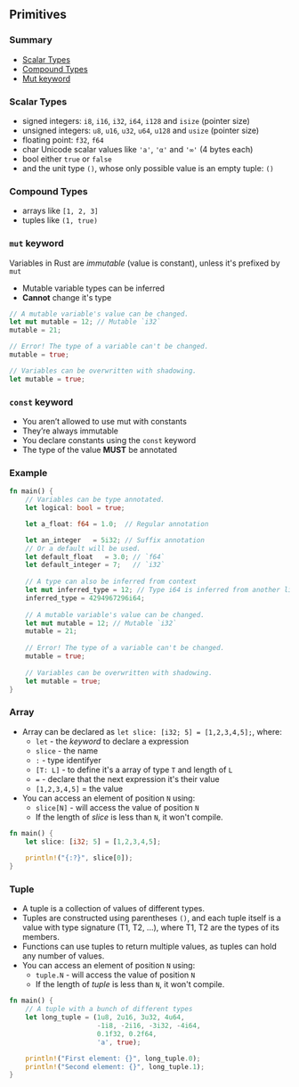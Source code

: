 ## Primitives

### Summary
- [Scalar Types](#scalar-types)
- [Compound Types](#compound-types)
- [Mut keyword](#mut-keyword)

### Scalar Types
- signed integers: `i8`, `i16`, `i32`, `i64`, `i128` and `isize` (pointer size)
- unsigned integers: `u8`, `u16`, `u32`, `u64`, `u128` and `usize` (pointer size)
- floating point: `f32`, `f64`
- char Unicode scalar values like `'a'`, `'α'` and `'∞'` (4 bytes each)
- bool either `true` or `false`
- and the unit type `()`, whose only possible value is an empty tuple: `()`

### Compound Types
- arrays like `[1, 2, 3]`
- tuples like `(1, true)`

### `mut` keyword
Variables in Rust are _immutable_ (value is constant), unless it's prefixed by `mut`
- Mutable variable types can be inferred
- __Cannot__ change it's type
```rust
// A mutable variable's value can be changed.
let mut mutable = 12; // Mutable `i32`
mutable = 21;

// Error! The type of a variable can't be changed.
mutable = true;

// Variables can be overwritten with shadowing.
let mutable = true;
```

### `const` keyword
- You aren’t allowed to use mut with constants
- They’re always immutable
- You declare constants using the `const` keyword
- The type of the value __MUST__ be annotated

### Example
```rust
fn main() {
    // Variables can be type annotated.
    let logical: bool = true;

    let a_float: f64 = 1.0;  // Regular annotation

    let an_integer   = 5i32; // Suffix annotation
    // Or a default will be used.
    let default_float   = 3.0; // `f64`
    let default_integer = 7;   // `i32`
    
    // A type can also be inferred from context 
    let mut inferred_type = 12; // Type i64 is inferred from another line
    inferred_type = 4294967296i64;
    
    // A mutable variable's value can be changed.
    let mut mutable = 12; // Mutable `i32`
    mutable = 21;
    
    // Error! The type of a variable can't be changed.
    mutable = true;
    
    // Variables can be overwritten with shadowing.
    let mutable = true;
}
```

### Array
- Array can be declared as `let slice: [i32; 5] = [1,2,3,4,5];`, where:
  - `let` - the _keyword_ to declare a expression
  - `slice` - the name
  - `:` - type identifyer
  - `[T: L]` - to define it's a array of type `T` and length of `L`
  - `=` - declare that the next expression it's their value
  - `[1,2,3,4,5]` = the value
- You can access an element of position `N` using:
  - `slice[N]` - will access the value of position `N`
  - If the length of _slice_ is less than `N`, it won't compile.

```rust
fn main() {
    let slice: [i32; 5] = [1,2,3,4,5];
    
    println!("{:?}", slice[0]);
}
```

### Tuple
- A tuple is a collection of values of different types. 
- Tuples are constructed using parentheses `()`, and each tuple itself is a value with type signature (T1, T2, ...), where T1, T2 are the types of its members. 
- Functions can use tuples to return multiple values, as tuples can hold any number of values.
- You can access an element of position `N` using:
  - `tuple.N` - will access the value of position `N`
  - If the length of _tuple_ is less than `N`, it won't compile.

```rust
fn main() {
    // A tuple with a bunch of different types
    let long_tuple = (1u8, 2u16, 3u32, 4u64,
                      -1i8, -2i16, -3i32, -4i64,
                      0.1f32, 0.2f64,
                      'a', true);

    println!("First element: {}", long_tuple.0);
    println!("Second element: {}", long_tuple.1);
}
```
